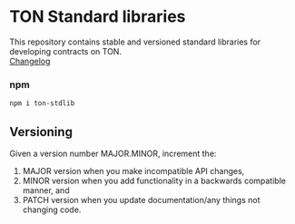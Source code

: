 # TON Standard libraries
This repository contains stable and versioned standard libraries for developing contracts on TON.  
[Changelog](/CHANGELOG.md) 
### npm
```bash
npm i ton-stdlib
```

## Versioning
Given a version number MAJOR.MINOR, increment the:

1. MAJOR version when you make incompatible API changes,
2. MINOR version when you add functionality in a backwards compatible manner, and
3. PATCH version when you update documentation/any things not changing code. 
